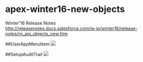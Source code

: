 # apex-winter16-new-objects
Winter'16 Release Notes  
<a href="http://releasenotes.docs.salesforce.com/ja-jp/winter16/release-notes/rn_api_objects_new.htm">http://releasenotes.docs.salesforce.com/ja-jp/winter16/release-notes/rn_api_objects_new.htm</a>

##UserAppMenuItem
<img src="http://cdn-ak.f.st-hatena.com/images/fotolife/t/tyoshikawa1106/20151005/20151005231702.png" />

##SetupAuditTrail
<img src="http://cdn-ak.f.st-hatena.com/images/fotolife/t/tyoshikawa1106/20151005/20151005234643.png" />
